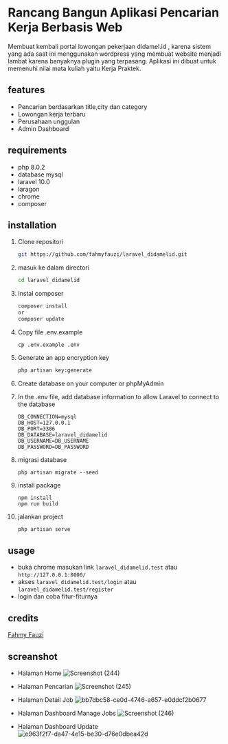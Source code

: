 # Rancang Bangun Aplikasi Pencarian Kerja Berbasis Web
Membuat kembali portal lowongan pekerjaan didamel.id , karena sistem yang ada saat ini menggunakan wordpress yang membuat website menjadi lambat karena banyaknya plugin yang terpasang. Aplikasi ini dibuat untuk memenuhi nilai mata kuliah yaitu Kerja Praktek.

## features
- Pencarian berdasarkan title,city dan category
- Lowongan kerja terbaru
- Perusahaan unggulan
- Admin Dashboard

## requirements
- php 8.0.2
- database mysql
- laravel 10.0
- laragon
- chrome
- composer

## installation

1. Clone repositori
    ```sh
    git https://github.com/fahmyfauzi/laravel_didamelid.git
    ```
2. masuk ke dalam directori
    ```sh
    cd laravel_didamelid
    ```
3. Instal composer
    ```sh
    composer install
    or
    composer update
    ```
4. Copy file .env.example 
    ```
    cp .env.example .env
    ```
4. Generate an app encryption key

    ```sh
    php artisan key:generate
    ```
5. Create database on your computer or phpMyAdmin
6. In the .env file, add database information to allow Laravel to connect to the database
    ```
    DB_CONNECTION=mysql
    DB_HOST=127.0.0.1
    DB_PORT=3306
    DB_DATABASE=laravel_didamelid
    DB_USERNAME=DB_USERNAME
    DB_PASSWORD=DB_PASSWORD
    ```
    
6. migrasi database
    ```
    php artisan migrate --seed
    ```
7. install package
    ```
    npm install
    npm run build
    ```
    
8. jalankan project
    ```sh
   php artisan serve
    ```


## usage
- buka chrome masukan link ```laravel_didamelid.test``` atau ``` http://127.0.0.1:8000/ ```
- akses ```laravel_didamelid.test/login``` atau ``` laravel_didamelid.test/register ```
- login dan coba fitur-fiturnya

## credits

[Fahmy Fauzi ](https://github.com/fahmyfauzi)

## screanshot
- Halaman Home
  ![Screenshot (244)](https://github.com/fahmyfauzi/laravel_didamelid/assets/58255031/79421503-06c2-4c8b-87ca-0bdb398d7f00)

- Halaman Pencarian
  ![Screenshot (245)](https://github.com/fahmyfauzi/laravel_didamelid/assets/58255031/ada95c41-bb83-47c9-9cc4-da56a6f568ae)

- Halaman Detail Job
  ![bb7dbc58-ce0d-4746-a657-e0ddcf2b0677](https://github.com/fahmyfauzi/laravel_didamelid/assets/58255031/1f6cf4b9-c307-45ff-9af8-37c39d59a571)

  
- Halaman Dashboard Manage Jobs
  ![Screenshot (246)](https://github.com/fahmyfauzi/laravel_didamelid/assets/58255031/813032e6-45ec-4b8d-af47-88727949e37a)

- Halaman Dashboard Update
  ![e963f2f7-da47-4e15-be30-d76e0dbea42d](https://github.com/fahmyfauzi/laravel_didamelid/assets/58255031/4dca0baa-8805-4abc-bc02-7a87bdeb27a6)
